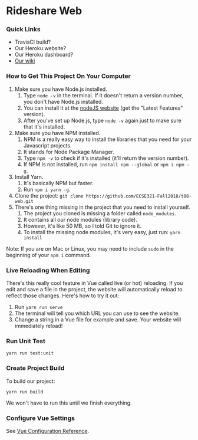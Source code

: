 # Rideshare Web

### Quick Links
- TravisCI build?
- Our Heroku website?
- Our Heroku dashboard?
- [Our wiki](https://github.com/ECSE321-Fall2018/t08-web/wiki)

### How to Get This Project On Your Computer
1. Make sure you have Node.js installed.
    1. Type `node -v` in the terminal. If it doesn't return a version number, you don't have Node.js installed.
    2. You can install it at the [nodeJS website](https://nodejs.org/en/) (get the "Latest Features" version).
    3. After you've set up Node.js, type `node -v` again just to make sure that it's installed.
2. Make sure you have NPM installed.
    1. NPM is a really easy way to install the libraries that you need for your Javascript projects.
    2. It stands for Node Package Manager.
    3. Type `npm -v` to check if it's installed (it'll return the version number).
    4. If NPM is not installed, run `npm install npm --global` or `npm i npm -g`.
3. Install Yarn.
    1. It's basically NPM but faster.
    2. Run `npm i yarn -g`.
4. Clone the project: `git clone https://github.com/ECSE321-Fall2018/t08-web.git`
5. There's one thing missing in the project that you need to install yourself.
    1. The project you cloned is missing a folder called `node_modules`.
    2. It contains all our node modules (library code).
    3. However, it's like 50 MB, so I told Git to ignore it.
    4. To install the missing node modules, it's very easy, just run: `yarn install`

Note: If you are on Mac or Linux, you may need to include `sudo` in the beginning of your `npm i` command.

### Live Reloading When Editing
There's this really cool feature in Vue called live (or hot) reloading.
If you edit and save a file in the project, the website will automatically reload to reflect those changes.
Here's how to try it out:
1. Run `yarn run serve`
2. The terminal will tell you which URL you can use to see the website.
3. Change a string in a Vue file for example and save. Your website will immediately reload!


### Run Unit Test
```
yarn run test:unit
```

### Create Project Build
To build our project:
```
yarn run build
```
We won't have to run this until we finish everything.

### Configure Vue Settings
See [Vue Configuration Reference](https://cli.vuejs.org/config/).